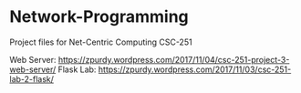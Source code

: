 # Network-Programming
Project files for Net-Centric Computing CSC-251

Web Server: https://zpurdy.wordpress.com/2017/11/04/csc-251-project-3-web-server/
Flask Lab: https://zpurdy.wordpress.com/2017/11/03/csc-251-lab-2-flask/

